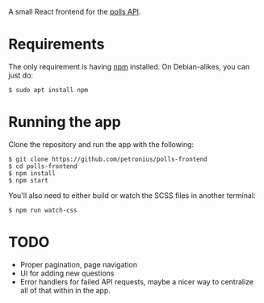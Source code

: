 A small React frontend for the [polls API](http://docs.pollsapi.apiary.io/).

# Requirements

The only requirement is having [npm](https://www.npmjs.com/) installed. On
Debian-alikes, you can just do:

```
$ sudo apt install npm
```

# Running the app

Clone the repository and run the app with the following:

```
$ git clone https://github.com/petronius/polls-frontend
$ cd polls-frontend
$ npm install
$ npm start
```

You'll also need to either build or watch the SCSS files in another terminal:

```
$ npm run watch-css
```

# TODO

* Proper pagination, page navigation
* UI for adding new questions
* Error handlers for failed API requests, maybe a nicer way to centralize all
  of that within in the app.

